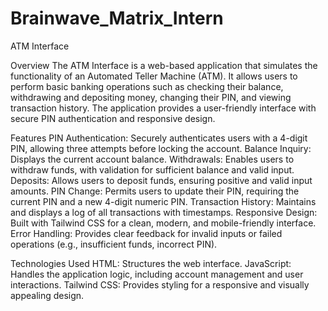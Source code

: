 ﻿# Brainwave_Matrix_Intern
 ATM Interface

Overview
The ATM Interface is a web-based application that simulates the functionality of an Automated Teller Machine (ATM). It allows users to perform basic banking operations such as checking their balance, withdrawing and depositing money, changing their PIN, and viewing transaction history. The application provides a user-friendly interface with secure PIN authentication and responsive design.

Features
PIN Authentication: Securely authenticates users with a 4-digit PIN, allowing three attempts before locking the account.
Balance Inquiry: Displays the current account balance.
Withdrawals: Enables users to withdraw funds, with validation for sufficient balance and valid input.
Deposits: Allows users to deposit funds, ensuring positive and valid input amounts.
PIN Change: Permits users to update their PIN, requiring the current PIN and a new 4-digit numeric PIN.
Transaction History: Maintains and displays a log of all transactions with timestamps.
Responsive Design: Built with Tailwind CSS for a clean, modern, and mobile-friendly interface.
Error Handling: Provides clear feedback for invalid inputs or failed operations (e.g., insufficient funds, incorrect PIN).

Technologies Used
HTML: Structures the web interface.
JavaScript: Handles the application logic, including account management and user interactions.
Tailwind CSS: Provides styling for a responsive and visually appealing design.
